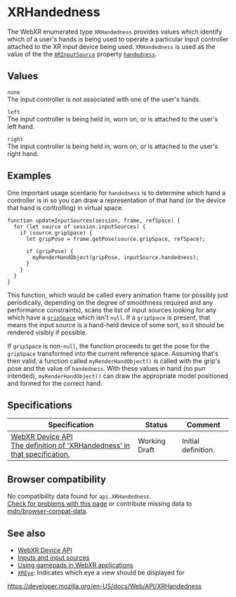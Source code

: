 XRHandedness
============

The WebXR enumerated type `XRHandedness` provides values which identify which of a user's hands is being used to operate a particular input controller attached to the XR input device being used. `XRHandedness` is used as the value of the the [`XRInputSource`](xrinputsource) property [`handedness`](xrinputsource/handedness).

Values
------

`none`  
The input controller is not associated with one of the user's hands.

`left`  
The input controller is being held in, worn on, or is attached to the user's left hand.

`right`  
The input controller is being held in, worn on, or is attached to the user's right hand.

Examples
--------

One important usage scentario for `handedness` is to determine which hand a controller is in so you can draw a representation of that hand (or the device that hand is controlling) in virtual space.

    function updateInputSources(session, frame, refSpace) {
      for (let source of session.inputSources) {
        if (source.gripSpace) {
          let gripPose = frame.getPose(source.gripSpace, refSpace);

          if (gripPose) {
            myRenderHandObject(gripPose, inputSource.handedness);
          }
        }
      }
    }

This function, which would be called every animation frame (or possibly just periodically, depending on the degree of smoothness required and any performance constraints), scans the list of input sources looking for any which have a [`gripSpace`](xrinputsource/gripspace) which isn't `null`. If a `gripSpace` is present, that means the input source is a hand-held device of some sort, so it should be rendered visibly if possible.

If `gripSpace` is non-`null`, the function proceeds to get the pose for the `gripSpace` transformed into the current reference space. Assuming that's then valid, a function called `myRenderHandObject()` is called with the grip's pose and the value of `handedness`. With these values in hand (no pun intended), `myRenderHandObject()` can draw the appropriate model positioned and formed for the correct hand.

Specifications
--------------

<table><thead><tr class="header"><th>Specification</th><th>Status</th><th>Comment</th></tr></thead><tbody><tr class="odd"><td><a href="https://immersive-web.github.io/webxr/#enumdef-xrhandedness">WebXR Device API<br />
<span class="small">The definition of 'XRHandedness' in that specification.</span></a></td><td><span class="spec-wd">Working Draft</span></td><td>Initial definition.</td></tr></tbody></table>

Browser compatibility
---------------------

No compatibility data found for `api.XRHandedness`.  
[Check for problems with this page](#on-github) or contribute missing data to [mdn/browser-compat-data](https://github.com/mdn/browser-compat-data).

See also
--------

-   [WebXR Device API](webxr_device_api)
-   [Inputs and input sources](webxr_device_api/inputs)
-   [Using gamepads in WebXR applications](https://developer.mozilla.org/en-US/docs/Web/WebXR%20Device%20API/Gamepads)
-   [`XREye`](xreye): Indicates which eye a view should be displayed for

<a href="https://developer.mozilla.org/en-US/docs/Web/API/XRHandedness" class="_attribution-link">https://developer.mozilla.org/en-US/docs/Web/API/XRHandedness</a>
